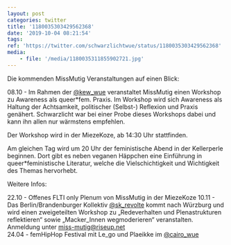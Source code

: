 ```yaml
---
layout: post
categories: twitter
title: '1180035303429562368'
date: '2019-10-04 08:21:54'
tags: 
ref: 'https://twitter.com/schwarzlichtwue/status/1180035303429562368'
media:
    - file: '/media/1180035311855902721.jpg'
---
```

Die kommenden MissMutig Veranstaltungen auf einen Blick:



08.10 - Im Rahmen der [@kew_wue](https://twitter.com/kew_wue) veranstaltet MissMutig einen Workshop zu Awareness als queer\*fem. Praxis. Im Workshop wird sich Awareness als Haltung der Achtsamkeit, politischer (Selbst-) Reflexion und Praxis genähert. 
Schwarzlicht war bei einer Probe dieses Workshops dabei und kann ihn allen nur wärmstens empfehlen.



Der Workshop wird in der MiezeKoze, ab 14:30 Uhr stattfinden.



Am gleichen Tag wird um 20 Uhr der feministische Abend in der Kellerperle beginnen. 
Dort gibt es neben veganen Häppchen eine Einführung in queer\*feministische Literatur, welche die Vielschichtigkeit und Wichtigkeit des Themas hervorhebt.



Weitere Infos:

 
22.10 - Offenes FLTI only Plenum von MissMutig in der MiezeKoze 
10.11 - Das Berlin/Brandenburger Kollektiv [@sk_revolte](https://twitter.com/sk_revolte) kommt nach Würzburg und wird einen zweigeteilten Workshop zu „Redeverhalten und Plenastrukturen reflektieren“ sowie „Macker_Innen wegmoderieren“ veranstalten. Anmeldung unter miss-mutig@riseup.net  
24.04 - femHipHop Festival mit Le_go und Plaeikke im [@cairo_wue](https://twitter.com/cairo_wue) 